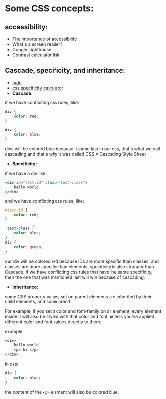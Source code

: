 # Some CSS concepts:

## accessibility:

- The importance of accessibility 
- What`s a screen reader?
- Google Lighthouse
- Contrast calculator [link](https://webaim.org/resources/contrastchecker/)

## Cascade, specificity, and inheritance:

- [mdn](https://developer.mozilla.org/en-US/docs/Learn/CSS/Building_blocks/Cascade_and_inheritance)
- [css specificity calculator](https://polypane.app/css-specificity-calculator/#selector=)
- **Cascade:**

if we have conflicting css rules, like:

```css
div {
    color: red;
}

div {
    color: blue;
}
```

divs will be colored blue because it came last in our css, that's what we call cascading and that's why it was called CSS = Cascading Style Sheet

- **Specificity:**

if we have a div like:

```html
<div id="test-id" class="test-class">
    hello world
</div>
```

and we have conflicting css rules, like:

```css
#test-id {
    color: red;
}

.test-class {
    color: blue;
}
div {
    color: green;
}
```
our div will be colored red because IDs are more specific than classes, and classes are more specific than elements, specificity is also stronger than Cascade.
if we have conflicting css rules that have the same specificity, then the one that was mentioned last will win because of cascading.

- **Inheritance:**

some CSS property values set on parent elements are inherited by their child elements, and some aren't.

For example, if you set a color and font-family on an element, every element inside it will also be styled with that color and font, unless you've applied different color and font values directly to them.

example:

```html
<div>
    hello world
    <p> hi </p>
</div>
```

in css:

```css
div {
    color: blue;
}
```

the content of the `<p>` element will also be colored blue.
